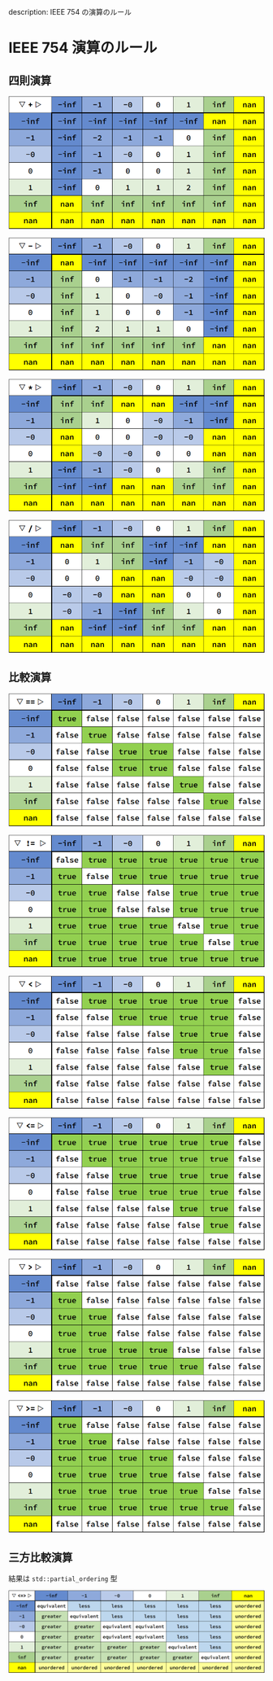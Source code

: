 description: IEEE 754 の演算のルール

# IEEE 754 演算のルール

## 四則演算

![](images/ieee754-plus.png)

![](images/ieee754-minus.png)

![](images/ieee754-mul.png)

![](images/ieee754-div.png)

## 比較演算

![](images/ieee754-eq.png)

![](images/ieee754-ne.png)

![](images/ieee754-lt.png)

![](images/ieee754-lte.png)

![](images/ieee754-gt.png)

![](images/ieee754-gte.png)

## 三方比較演算
結果は `std::partial_ordering` 型

![](images/ieee754-threeway.png)

